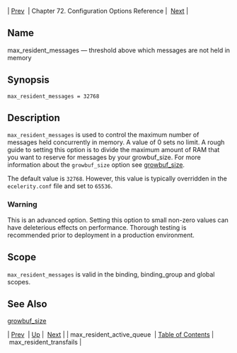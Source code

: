 | [Prev](conf.ref.max_resident_active_queue)  | Chapter 72. Configuration Options Reference |  [Next](conf.ref.max_resident_transfails) |

<a name="conf.ref.max_resident_messages"></a>
## Name

max_resident_messages — threshold above which messages are not held in memory

## Synopsis

`max_resident_messages = 32768`

<a name="idp25394672"></a>
## Description

`max_resident_messages` is used to control the maximum number of messages held concurrently in memory. A value of 0 sets no limit. A rough guide to setting this option is to divide the maximum amount of RAM that you want to reserve for messages by your growbuf_size. For more information about the `growbuf_size` option see [growbuf_size](conf.ref.growbuf_size "growbuf_size").

The default value is `32768`. However, this value is typically overridden in the `ecelerity.conf` file and set to `65536`.

### Warning

This is an advanced option. Setting this option to small non-zero values can have deleterious effects on performance. Thorough testing is recommended prior to deployment in a production environment.

<a name="idp25401200"></a>
## Scope

`max_resident_messages` is valid in the binding, binding_group and global scopes.

<a name="idp25403488"></a>
## See Also

[growbuf_size](conf.ref.growbuf_size "growbuf_size")

| [Prev](conf.ref.max_resident_active_queue)  | [Up](config.options.ref) |  [Next](conf.ref.max_resident_transfails) |
| max_resident_active_queue  | [Table of Contents](index) |  max_resident_transfails |

